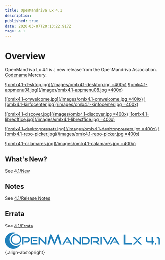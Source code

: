 ```yaml
---
title: OpenMandriva Lx 4.1
description: 
published: true
date: 2020-03-07T20:13:22.917Z
tags: 4.1
---
```


# Overview
OpenMandriva Lx 4.1 is a new release from the OpenMandriva Association. [Codename](/releases/codename) Mercury.

[![omlx4.1-desktop.jpg](/images/omlx4.1-desktop.jpg =400x)](/images/omlx4.1-desktop.jpg) [![omlx4.1-appmenu08.jpg](/images/omlx4.1-appmenu08.jpg =400x)](/images/omlx4.1-appmenu08.jpg)

[![omlx4.1-omwelcome.jpg](/images/omlx4.1-omwelcome.jpg =400x)](/images/omlx4.1-omwelcome.jpg) [![omlx4.1-kinfocenter.jpg](/images/omlx4.1-kinfocenter.jpg =400x)](/images/omlx4.1-kinfocenter.jpg)

[![omlx4.1-discover.jpg](/images/omlx4.1-discover.jpg =400x)](/images/omlx4.1-discover.jpg) [![omlx4.1-libreoffice.jpg](/images/omlx4.1-libreoffice.jpg =400x)](/images/omlx4.1-libreoffice.jpg)

[![omlx4.1-desktoppresets.jpg](/images/omlx4.1-desktoppresets.jpg =400x)](/images/omlx4.1-desktoppresets.jpg) [![omlx4.1-repo-picker.jpg](/images/omlx4.1-repo-picker.jpg =400x)](/images/omlx4.1-repo-picker.jpg)

[![omlx4.1-calamares.jpg](/images/omlx4.1-calamares.jpg =400x)](/images/omlx4.1-calamares.jpg)



## What's New?
See [4.1/New](/releases/omlx41/new)

## Notes
See [4.1/Release Notes](/releases/omlx41/notes)

## Errata
See [4.1/Errata](/releases/omlx41/errata)

![header-tr-omlx41.svg](/assets/header-tr-omlx41.svg){.align-abstopright}